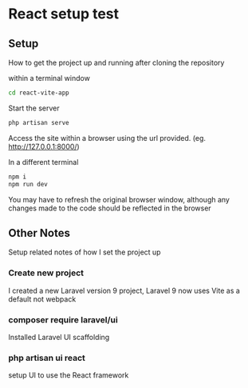 # React setup test

## Setup
How to get the project up and running after cloning the repository

within a terminal window
```bash
cd react-vite-app
``` 

Start the server
```bash
php artisan serve
```
Access the site within a browser using the url provided. (eg. http://127.0.0.1:8000/)


In a different terminal
```bash
npm i
npm run dev
```

You may have to refresh the original browser window, although any changes made to the code should be reflected in the browser 


## Other Notes

Setup related notes of how I set the project up

### Create new project
I created a new Laravel version 9 project, Laravel 9 now uses Vite as a default not webpack

### composer require laravel/ui
Installed Laravel UI scaffolding

### php artisan ui react
setup UI to use the React framework





